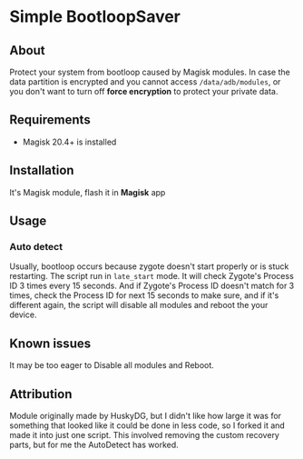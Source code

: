 # Simple BootloopSaver


## About
Protect your system from bootloop caused by Magisk modules.
In case the data partition is encrypted and you cannot access `/data/adb/modules`, or you don't want to turn off **force encryption** to protect your private data.


## Requirements
- Magisk 20.4+ is installed


## Installation
It's Magisk module, flash it in **Magisk** app


## Usage

### Auto detect
Usually, bootloop occurs because zygote doesn't start properly or is stuck restarting.
The script run in `late_start` mode. It will check Zygote's Process ID 3 times every 15 seconds.
And if Zygote's Process ID doesn't match for 3 times, check the Process ID for next 15 seconds to make sure, and if it's different again, the script will disable all modules and reboot the your device.


## Known issues
It may be too eager to Disable all modules and Reboot.


## Attribution
Module originally made by HuskyDG, but I didn't like how large it was for something that looked like it could be done in less code, so I forked it and made it into just one script.
This involved removing the custom recovery parts, but for me the AutoDetect has worked.
